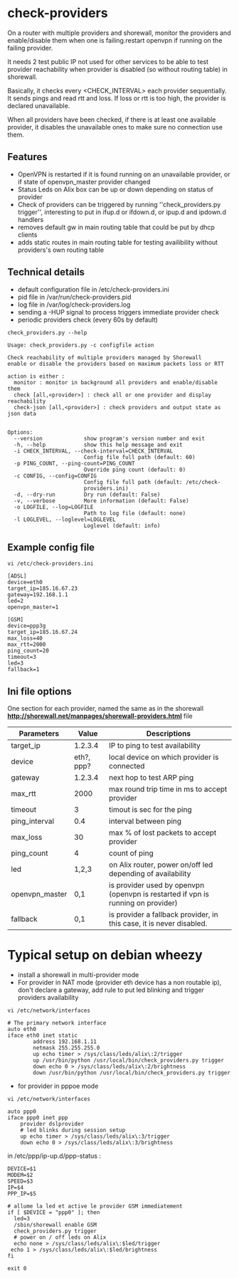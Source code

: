 check-providers
===============

On a router with multiple providers and shorewall, monitor the providers and enable/disable them when one is failing.restart openvpn if running on the failing provider.

It needs 2 test public IP not used for other services to be able to test provider reachability when provider is disabled (so without routing table) in shorewall.

Basically, it checks every <CHECK_INTERVAL> each provider sequentially. It sends pings and read rtt and loss. If loss or rtt is too high, the provider is declared unavailable.

When all providers have been checked, if there is at least one available provider, it disables the unavailable ones to make sure no connection use them.

Features
--------
* OpenVPN is restarted if it is found running on an unavailable provider, or if state of openvpn_master provider changed
* Status Leds on Alix box can be up or down depending on status of provider
* Check of providers can be triggered by running ''check_providers.py trigger'', interesting to put in ifup.d or ifdown.d, or ipup.d and ipdown.d handlers
* removes default gw in main routing table that could be put by dhcp clients
* adds static routes in main routing table for testing availibility without providers's own routing table

Technical details
-----------------
* default configuration file in /etc/check-providers.ini
* pid file in /var/run/check-providers.pid
* log file in /var/log/check-providers.log
* sending a -HUP signal to process triggers immediate provider check
* periodic providers check (every 60s by default) 


```check_providers.py --help```
    
    Usage: check_providers.py -c configfile action
    
    Check reachability of multiple providers managed by Shorewall
    enable or disable the providers based on maximum packets loss or RTT
    
    action is either :
      monitor : monitor in background all providers and enable/disable them
      check [all,<provider>] : check all or one provider and display reachability
      check-json [all,<provider>] : check providers and output state as json data
    
    
    Options:
      --version             show program's version number and exit
      -h, --help            show this help message and exit
      -i CHECK_INTERVAL, --check-interval=CHECK_INTERVAL
                            Config file full path (default: 60)
      -p PING_COUNT, --ping-count=PING_COUNT
                            Override ping count (default: 0)
      -c CONFIG, --config=CONFIG
                            Config file full path (default: /etc/check-
                            providers.ini)
      -d, --dry-run         Dry run (default: False)
      -v, --verbose         More information (default: False)
      -o LOGFILE, --log=LOGFILE
                            Path to log file (default: none)
      -l LOGLEVEL, --loglevel=LOGLEVEL
                            Loglevel (default: info)

## Example config file

```vi /etc/check-providers.ini```

    [ADSL]
    device=eth0
    target_ip=185.16.67.23
    gateway=192.168.1.1
    led=2
    openvpn_master=1
    
    [GSM]
    device=ppp3g
    target_ip=185.16.67.24
    max_loss=40
    max_rtt=2000
    ping_count=20
    timeout=3
    led=3
    fallback=1
    
## Ini file options

One section for each provider, named the same as in the shorewall **http://shorewall.net/manpages/shorewall-providers.html** file

|Parameters      |  Value             | Descriptions  |
|----------------|--------------------|---------------|
|target_ip       | 1.2.3.4            | IP to ping to test availability |
|device          | eth?, ppp?         | local device on which provider is connected |
|gateway         | 1.2.3.4            | next hop to test ARP ping                   |
|max_rtt         | 2000               | max round trip time in ms to accept provider|
|timeout         | 3                  | timout is sec for the ping                  |
|ping_interval   | 0.4                | interval between ping                       |
|max_loss        | 30                 | max % of lost packets to accept provider    |
|ping_count      | 4                  | count of ping                               |
|led             | 1,2,3              | on Alix router, power on/off led depending of availability | 
|openvpn_master  | 0,1                | is provider used by openvpn (openvpn is restarted if vpn is running on provider)|
|fallback        | 0,1                | is provider a fallback provider, in this case, it is never disabled. |

Typical setup on debian wheezy
==============================

* install a shorewall in multi-provider mode
* For provider in NAT mode (provider eth device has a non routable ip), don't declare a gateway, add rule to put led blinking and trigger providers availability 

````vi /etc/network/interfaces````


````
# The primary network interface
auto eth0
iface eth0 inet static
        address 192.168.1.11
        netmask 255.255.255.0
        up echo timer > /sys/class/leds/alix\:2/trigger
        up /usr/bin/python /usr/local/bin/check_providers.py trigger
        down echo 0 > /sys/class/leds/alix\:2/brightness
        down /usr/bin/python /usr/local/bin/check_providers.py trigger
````

* for provider in pppoe mode

````vi /etc/network/interfaces````


````
auto ppp0
iface ppp0 inet ppp
    provider dslprovider
    # led blinks during session setup
    up echo timer > /sys/class/leds/alix\:3/trigger
    down echo 0 > /sys/class/leds/alix\:3/brightness
````

in /etc/ppp/ip-up.d/ppp-status :
````
DEVICE=$1
MODEM=$2
SPEED=$3
IP=$4
PPP_IP=$5

# allume la led et active le provider GSM immediatement
if [ $DEVICE = "ppp0" ]; then
  led=3
  /sbin/shorewall enable GSM
  check_providers.py trigger
  # power on / off leds on Alix
  echo none > /sys/class/leds/alix\:$led/trigger
 echo 1 > /sys/class/leds/alix\:$led/brightness
fi

exit 0

````
